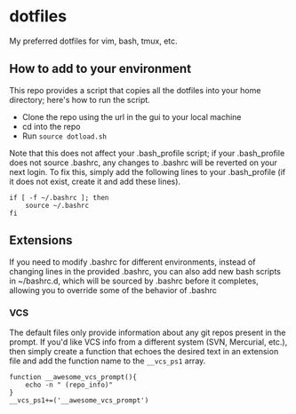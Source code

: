 # dotfiles #
My preferred dotfiles for vim, bash, tmux, etc.

## How to add to your environment ##
This repo provides a script that copies all the dotfiles into your 
home directory; here's how to run the script.

- Clone the repo using the url in the gui to your local machine
- cd into the repo
- Run `source dotload.sh`

Note that this does not affect your .bash_profile script; if your 
.bash_profile does not source .bashrc, any changes to .bashrc 
will be reverted on your next login. To fix this, simply add the
following lines to your .bash_profile (if it does not exist, create it
and add these lines).

```
if [ -f ~/.bashrc ]; then
    source ~/.bashrc
fi
```

## Extensions ##
If you need to modify .bashrc for different environments, instead of
changing lines in the provided .bashrc, you can also add new bash scripts
in ~/bashrc.d, which will be sourced by .bashrc before it completes,
allowing you to override some of the behavior of .bashrc

### VCS ###
The default files only provide information about any git repos present in 
the prompt. If you'd like VCS info from a different system (SVN, Mercurial,
etc.), then simply create a function that echoes the desired text in an 
extension file and add the function name to the `__vcs_ps1` array.

```
function __awesome_vcs_prompt(){
    echo -n " (repo_info)"
}
__vcs_ps1+=('__awesome_vcs_prompt')
```
